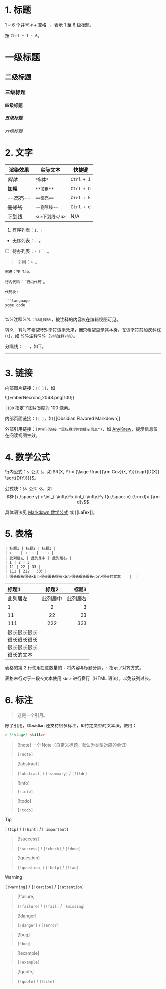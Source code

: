 # 1. 标题

1 ~ 6 个井号 `#` + 空格 ` `，表示 1 至 6 级标题。

按 `Ctrl + 1 ~ 6`。

# 一级标题

## 二级标题

### 三级标题

#### 四级标题

##### 五级标题

###### 六级标题

# 2. 文字

| 渲染效果       | 实际文本         | 快捷键        |
| ---------- | ------------ | ---------- |
| *斜体*       | `*斜体*`       | `Ctrl + i` |
| **加粗**     | `**加粗**`     | `Ctrl + b` |
| ==高亮==     | `==高亮==`     | `Ctrl + h` |
| ~~删除线~~    | `~~删除线~~`    | `Ctrl + d` |
| <u>下划线</u> | `<u>下划线</u>` | N/A        |

1. 有序列表：`1. `。

- 无序列表：`- `。

- [ ] 待办列表：`- [ ] `。

> 引用：`> `。

	缩进：按 Tab。

`行内代码`：`` `行内代码` ``。

````text
代码块:

```language
some code
```
````

%%注释%%：`%%注释%%`，被注释的内容仅在编辑视图可见。

转义：有时不希望特殊字符渲染效果，而只希望显示其本身，在该字符前加反斜杠(`\`)，如 \%%注释\%%（`\%%注释\%%`）。

分隔线：`---`，如下。

---

# 3. 链接

内部图片链接：`![[]]`，如

![[EmberNecrono_2048.png|100]]

`|100` 指定了图片宽度为 100 像素。

内部页面链接：`[[]]`，如 [[Obsidian Flavored Markdown]]

外部引用链接：`[内容](链接 "鼠标悬浮时的提示信息")`，如 [AnyKnew](https://www.anyknew.com/#/ "Go to AnyKnew")，提示信息仅在阅读视图生效。

# 4. 数学公式

行内公式：`$ 公式 $`，如 $R(X, Y) = {\large \frac{{\rm Cov}(X, Y)}{\sqrt{D(X)} \sqrt{D(Y)}}}$。

公式块：`$$ 公式 $$`，如 $$F(x,\space y) = \int_{-\infty}^x \int_{-\infty}^y f(u,\space v) {\rm d}u {\rm d}v$$

具体语法见 [Markdown 数学公式](http://home.ustc.edu.cn/~zzx2002/new/2021/08/04/mathjax/) 或 [[LaTex]]。

# 5. 表格

```text
| 标题1 | 标题2 | 标题3 |
| :--- | :--: | ---: |
| 此列居左 | 此列居中 | 此列居右 |
| 1 | 2 | 3 |
| 11 | 22 | 33 |
| 111 | 222 | 333 |
| 很长很长很长<br>很长很长很长<br>很长很长很长<br>很长的文本 |  |  |
```

| 标题1 | 标题2 | 标题3 |
| :--- | :--: | ---: |
| 此列居左 | 此列居中 | 此列居右 |
| 1 | 2 | 3 |
| 11 | 22 | 33 |
| 111 | 222 | 333 |
| 很长很长很长<br>很长很长很长<br>很长很长很长<br>很长的文本 |  |  |

表格的第 2 行使用任意数量的 `-` 将内容与标题分隔，`:` 指示了对齐方式。

表格末行对于一段长文本使用 `<br>` 进行换行（HTML 语法），以免该列过长。

# 6. 标注

> 这是一个引用。

除了引用，Obsidian 还支持很多标注，即特定类型的文本块，使用：

```markdown
> [!<tag>] <title>
```

> [!note] 一个 Note（自定义标题，默认为类型对应的单词）
> 
> `[!note]`

> [!abstract]
> 
> `[!abstract]` / `[!summary]` / `[!tldr]`

> [!info]
> 
> `[!info]`

> [!todo]
> 
> `[!todo]`

> [!tip]
> 
> `[!tip]` / `[!hint]` / `[!important]`

> [!success]
> 
> `[!success]` / `[!check]` / `[!done]`

> [!question]
> 
> `[!question]` / `[!help]` / `[!faq]`

> [!warning]
> 
> `[!warning]` / `[!caution]` / `[!attention]`

> [!failure]
> 
> `[!failure]` / `[!fail]` / `[!missing]`

> [!danger]
> 
> `[!danger]` / `[!error]`

> [!bug]
> 
> `[!bug]`

> [!example]
> 
> `[!example]`

> [!quote]
> 
> `[!quote]` / `[!site]`